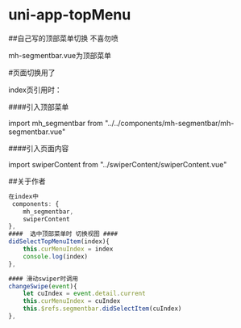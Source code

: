 # uni-app-topMenu

##自己写的顶部菜单切换 不喜勿喷



 mh-segmentbar.vue为顶部菜单
 
 #页面切换用了<swiper>
 
 index页引用时：

####引入顶部菜单

import mh_segmentbar from "../../components/mh-segmentbar/mh-segmentbar.vue"

####引入页面内容

import swiperContent from "../swiperContent/swiperContent.vue"  


##关于作者

```javascript
在index中
 components: {
    mh_segmentbar,
    swiperContent
},
####  选中顶部菜单时 切换视图 #### 
didSelectTopMenuItem(index){
    this.curMenuIndex = index
    console.log(index)
},

#### 滑动swiper时调用
changeSwipe(event){
    let cuIndex = event.detail.current
    this.curMenuIndex = cuIndex
    this.$refs.segmentbar.didSelectItem(cuIndex)
},

```



 
